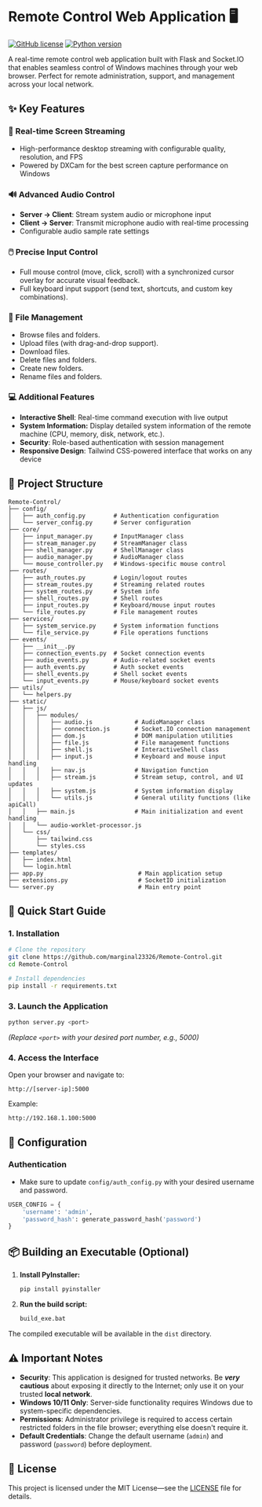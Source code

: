 # Remote Control Web Application 🖥️

[![GitHub license](https://img.shields.io/badge/license-MIT-blue.svg)](https://github.com/marginal23326/Remote-Control/blob/main/LICENSE)
[![Python version](https://img.shields.io/badge/python-3.13+-blue)](https://www.python.org/downloads/)

A real-time remote control web application built with Flask and Socket.IO that enables seamless control of Windows machines through your web browser. Perfect for remote administration, support, and management across your local network.

## ✨ Key Features

### 🎥 Real-time Screen Streaming
- High-performance desktop streaming with configurable quality, resolution, and FPS
- Powered by DXCam for the best screen capture performance on Windows

### 🔊 Advanced Audio Control
- **Server → Client**: Stream system audio or microphone input
- **Client → Server**: Transmit microphone audio with real-time processing
- Configurable audio sample rate settings

### 🖱️ Precise Input Control
- Full mouse control (move, click, scroll) with a synchronized cursor overlay for accurate visual feedback.
- Full keyboard input support (send text, shortcuts, and custom key combinations).

### 📁 File Management
- Browse files and folders.
- Upload files (with drag-and-drop support).
- Download files.
- Delete files and folders.
- Create new folders.
- Rename files and folders.

### 💻 Additional Features
- **Interactive Shell**: Real-time command execution with live output
- **System Information:** Display detailed system information of the remote machine (CPU, memory, disk, network, etc.).
- **Security**: Role-based authentication with session management
- **Responsive Design**: Tailwind CSS-powered interface that works on any device

## 🌳 Project Structure

```
Remote-Control/
├── config/
│   ├── auth_config.py        # Authentication configuration
│   └── server_config.py      # Server configuration
├── core/
│   ├── input_manager.py      # InputManager class
│   ├── stream_manager.py     # StreamManager class
│   ├── shell_manager.py      # ShellManager class
│   ├── audio_manager.py      # AudioManager class
│   └── mouse_controller.py   # Windows-specific mouse control
├── routes/
│   ├── auth_routes.py        # Login/logout routes
│   ├── stream_routes.py      # Streaming related routes
│   ├── system_routes.py      # System info
│   ├── shell_routes.py       # Shell routes
│   ├── input_routes.py       # Keyboard/mouse input routes
│   └── file_routes.py        # File management routes
├── services/
│   ├── system_service.py     # System information functions
│   └── file_service.py       # File operations functions
├── events/
│   ├── __init__.py
│   ├── connection_events.py  # Socket connection events
│   ├── audio_events.py       # Audio-related socket events
│   ├── auth_events.py        # Auth socket events
│   ├── shell_events.py       # Shell socket events
│   └── input_events.py       # Mouse/keyboard socket events
├── utils/
│   └── helpers.py
├── static/
│   ├── js/
│   │   ├── modules/
│   │   │   ├── audio.js            # AudioManager class
│   │   │   ├── connection.js       # Socket.IO connection management
│   │   │   ├── dom.js              # DOM manipulation utilities
│   │   │   ├── file.js             # File management functions
│   │   │   ├── shell.js            # InteractiveShell class
│   │   │   ├── input.js            # Keyboard and mouse input handling
│   │   │   ├── nav.js              # Navigation function
│   │   │   ├── stream.js           # Stream setup, control, and UI updates
│   │   │   ├── system.js           # System information display
│   │   │   └── utils.js            # General utility functions (like apiCall)
│   │   ├── main.js                 # Main initialization and event handling
│   │   └── audio-worklet-processor.js
│   └── css/
│       ├── tailwind.css
│       └── styles.css
├── templates/
│   ├── index.html
│   └── login.html
├── app.py                           # Main application setup
├── extensions.py                    # SocketIO initialization
└── server.py                        # Main entry point
```

## 🚀 Quick Start Guide

### 1. Installation

```bash
# Clone the repository
git clone https://github.com/marginal23326/Remote-Control.git
cd Remote-Control

# Install dependencies
pip install -r requirements.txt
```

### 3. Launch the Application

```bash
python server.py <port>
```
_(Replace `<port>` with your desired port number, e.g., 5000)_

### 4. Access the Interface

Open your browser and navigate to:
```
http://[server-ip]:5000
```

Example:
```
http://192.168.1.100:5000
```

## 🔧 Configuration

### Authentication
*  Make sure to update `config/auth_config.py` with your desired username and password.
```python
USER_CONFIG = {
	'username': 'admin',
	'password_hash': generate_password_hash('password')
}
```

## 📦 Building an Executable (Optional)

1. **Install PyInstaller:**

    ```bash
    pip install pyinstaller
    ```

2. **Run the build script:**

    ```bash
    build_exe.bat
    ```
The compiled executable will be available in the `dist` directory.

## ⚠️ Important Notes

- **Security**: This application is designed for trusted networks. Be **_very_** **cautious** about exposing it directly to the Internet; only use it on your trusted **local network**.
- **Windows 10/11 Only**: Server-side functionality requires Windows due to system-specific dependencies.
- **Permissions**: Administrator privilege is required to access certain restricted folders in the file browser; everything else doesn't require it.
- **Default Credentials**: Change the default username (`admin`) and password (`password`) before deployment.

## 📄 License

This project is licensed under the MIT License—see the [LICENSE](LICENSE) file for details.
